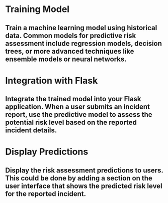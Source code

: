 # Training Model
## Train a machine learning model using historical data. Common models for predictive risk assessment include regression models, decision trees, or more advanced techniques like ensemble models or neural networks.
# Integration with Flask
## Integrate the trained model into your Flask application. When a user submits an incident report, use the predictive model to assess the potential risk level based on the reported incident details.
# Display Predictions
## Display the risk assessment predictions to users. This could be done by adding a section on the user interface that shows the predicted risk level for the reported incident.